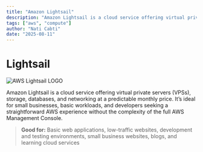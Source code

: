 ```yaml
---
title: "Amazon Lightsail"
description: "Amazon Lightsail is a cloud service offering virtual private servers (VPSs), storage, databases, and networking at a predictable monthly price."
tags: ["aws", "compute"]
author: "Nati Cabti"
date: "2025-08-11"
---
```


# Lightsail

<div class="aws__ImageCentered">
<img style={{ width: '96px', overflowX: 'auto' }} src="/img/aws/aws-logo-lightsail.png" alt="AWS Lightsail LOGO" />
</div>

Amazon Lightsail is a cloud service offering virtual private servers (VPSs), storage, databases, and networking at a predictable monthly price. It’s ideal for small businesses, basic workloads, and developers seeking a straightforward AWS experience without the complexity of the full AWS Management Console.

> **Good for:**
> Basic web applications, low-traffic websites, development and testing environments, small business websites, blogs, and learning cloud services
